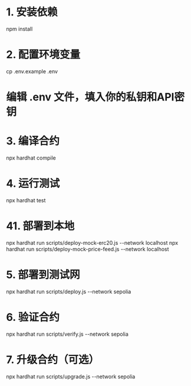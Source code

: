 # 1. 安装依赖
npm install

# 2. 配置环境变量
cp .env.example .env
# 编辑 .env 文件，填入你的私钥和API密钥

# 3. 编译合约
npx hardhat compile

# 4. 运行测试
npx hardhat test

# 41. 部署到本地
npx hardhat run scripts/deploy-mock-erc20.js --network localhost
npx hardhat run scripts/deploy-mock-price-feed.js --network localhost


# 5. 部署到测试网
npx hardhat run scripts/deploy.js --network sepolia

# 6. 验证合约
npx hardhat run scripts/verify.js --network sepolia

# 7. 升级合约（可选）
npx hardhat run scripts/upgrade.js --network sepolia